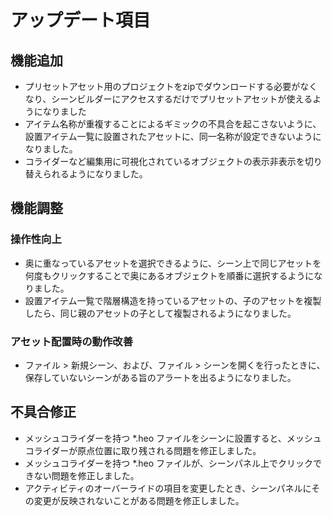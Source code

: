 # アップデート項目
## 機能追加
* プリセットアセット用のプロジェクトをzipでダウンロードする必要がなくなり、シーンビルダーにアクセスするだけでプリセットアセットが使えるようになりました
* アイテム名称が重複することによるギミックの不具合を起こさないように、設置アイテム一覧に設置されたアセットに、同一名称が設定できないようになりました。
* コライダーなど編集用に可視化されているオブジェクトの表示非表示を切り替えられるようになりました。

## 機能調整
### 操作性向上
* 奥に重なっているアセットを選択できるように、シーン上で同じアセットを何度もクリックすることで奥にあるオブジェクトを順番に選択するようになりました。
* 設置アイテム一覧で階層構造を持っているアセットの、子のアセットを複製したら、同じ親のアセットの子として複製されるようになりました。

### アセット配置時の動作改善
* ファイル > 新規シーン、および、ファイル > シーンを開くを行ったときに、保存していないシーンがある旨のアラートを出るようになりました。

## 不具合修正
* メッシュコライダーを持つ *.heo ファイルをシーンに設置すると、メッシュコライダーが原点位置に取り残される問題を修正しました。
* メッシュコライダーを持つ *.heo ファイルが、シーンパネル上でクリックできない問題を修正しました。
* アクティビティのオーバーライドの項目を変更したとき、シーンパネルにその変更が反映されないことがある問題を修正しました。